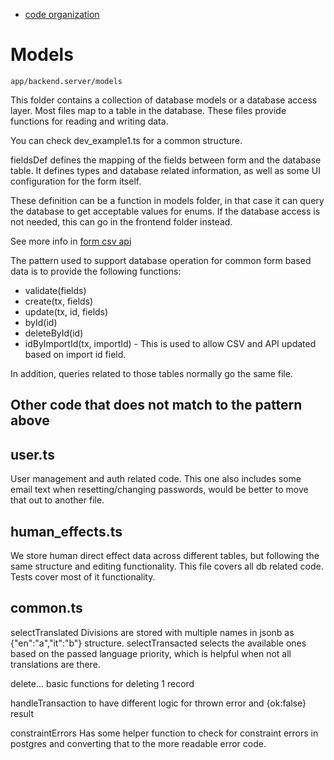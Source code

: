 - [code organization](code-organization)

# Models
`app/backend.server/models`

This folder contains a collection of database models or a database access layer. Most files map to a table in the database. These files provide functions for reading and writing data.

You can check dev_example1.ts for a common structure.

fieldsDef defines the mapping of the fields between form and the database table. It defines types and database related information, as well as some UI configuration for the form itself.

These definition can be a function in models folder, in that case it can query the database to get acceptable values for enums. If the database access is not needed, this can go in the frontend folder instead.

See more info in [form csv api](form-csv-api)

The pattern used to support database operation for common form based data is to provide the following functions:

- validate(fields)
- create(tx, fields)
- update(tx, id, fields)
- byId(id)
- deleteById(id)
- idByImportId(tx, importId) - This is used to allow CSV and API updated based on import id field.

In addition, queries related to those tables normally go the same file.

## Other code that does not match to the pattern above

## user.ts
User management and auth related code. This one also includes some email text when resetting/changing passwords, would be better to move that out to another file.

## human_effects.ts
We store human direct effect data across different tables, but following the same structure and editing functionality. This file covers all db related code. Tests cover most of it functionality.

## common.ts
selectTranslated
Divisions are stored with multiple names in jsonb as {"en":"a","it":"b"} structure. selectTransacted selects the available ones based on the passed language priority, which is helpful when not all translations are there.

delete...
basic functions for deleting 1 record

handleTransaction to have different logic for thrown error and {ok:false} result

constraintErrors
Has some helper function to check for constraint errors in postgres and converting that to the more readable error code.



